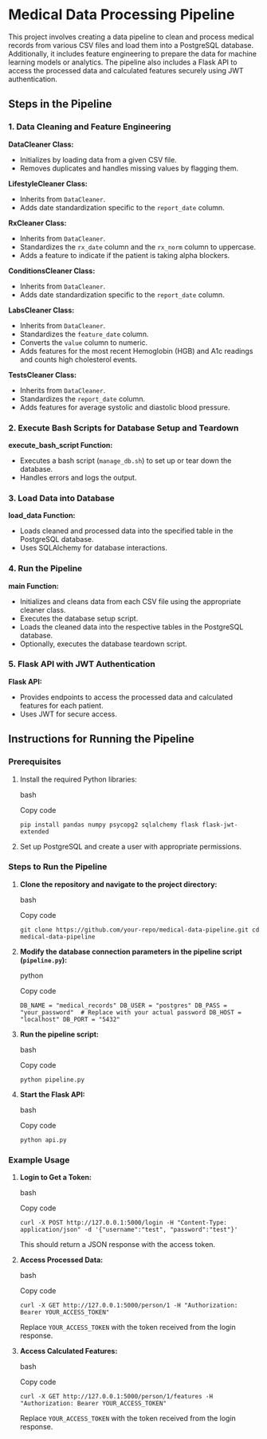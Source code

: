 Medical Data Processing Pipeline
================================

This project involves creating a data pipeline to clean and process medical records from various CSV files and load them into a PostgreSQL database. Additionally, it includes feature engineering to prepare the data for machine learning models or analytics. The pipeline also includes a Flask API to access the processed data and calculated features securely using JWT authentication.

Steps in the Pipeline
---------------------

### 1\. Data Cleaning and Feature Engineering

**DataCleaner Class:**

-   Initializes by loading data from a given CSV file.
-   Removes duplicates and handles missing values by flagging them.

**LifestyleCleaner Class:**

-   Inherits from `DataCleaner`.
-   Adds date standardization specific to the `report_date` column.

**RxCleaner Class:**

-   Inherits from `DataCleaner`.
-   Standardizes the `rx_date` column and the `rx_norm` column to uppercase.
-   Adds a feature to indicate if the patient is taking alpha blockers.

**ConditionsCleaner Class:**

-   Inherits from `DataCleaner`.
-   Adds date standardization specific to the `report_date` column.

**LabsCleaner Class:**

-   Inherits from `DataCleaner`.
-   Standardizes the `feature_date` column.
-   Converts the `value` column to numeric.
-   Adds features for the most recent Hemoglobin (HGB) and A1c readings and counts high cholesterol events.

**TestsCleaner Class:**

-   Inherits from `DataCleaner`.
-   Standardizes the `report_date` column.
-   Adds features for average systolic and diastolic blood pressure.

### 2\. Execute Bash Scripts for Database Setup and Teardown

**execute_bash_script Function:**

-   Executes a bash script (`manage_db.sh`) to set up or tear down the database.
-   Handles errors and logs the output.

### 3\. Load Data into Database

**load_data Function:**

-   Loads cleaned and processed data into the specified table in the PostgreSQL database.
-   Uses SQLAlchemy for database interactions.

### 4\. Run the Pipeline

**main Function:**

-   Initializes and cleans data from each CSV file using the appropriate cleaner class.
-   Executes the database setup script.
-   Loads the cleaned data into the respective tables in the PostgreSQL database.
-   Optionally, executes the database teardown script.

### 5\. Flask API with JWT Authentication

**Flask API:**

-   Provides endpoints to access the processed data and calculated features for each patient.
-   Uses JWT for secure access.

Instructions for Running the Pipeline
-------------------------------------

### Prerequisites

1.  Install the required Python libraries:

    bash

    Copy code

    `pip install pandas numpy psycopg2 sqlalchemy flask flask-jwt-extended`

2.  Set up PostgreSQL and create a user with appropriate permissions.

### Steps to Run the Pipeline

1.  **Clone the repository and navigate to the project directory:**

    bash

    Copy code

    `git clone https://github.com/your-repo/medical-data-pipeline.git
    cd medical-data-pipeline`

2.  **Modify the database connection parameters in the pipeline script (`pipeline.py`):**

    python

    Copy code

    `DB_NAME = "medical_records"
    DB_USER = "postgres"
    DB_PASS = "your_password"  # Replace with your actual password
    DB_HOST = "localhost"
    DB_PORT = "5432"`

3.  **Run the pipeline script:**

    bash

    Copy code

    `python pipeline.py`

4.  **Start the Flask API:**

    bash

    Copy code

    `python api.py`

### Example Usage

1.  **Login to Get a Token:**

    bash

    Copy code

    `curl -X POST http://127.0.0.1:5000/login -H "Content-Type: application/json" -d '{"username":"test", "password":"test"}'`

    This should return a JSON response with the access token.

2.  **Access Processed Data:**

    bash

    Copy code

    `curl -X GET http://127.0.0.1:5000/person/1 -H "Authorization: Bearer YOUR_ACCESS_TOKEN"`

    Replace `YOUR_ACCESS_TOKEN` with the token received from the login response.

3.  **Access Calculated Features:**

    bash

    Copy code

    `curl -X GET http://127.0.0.1:5000/person/1/features -H "Authorization: Bearer YOUR_ACCESS_TOKEN"`

    Replace `YOUR_ACCESS_TOKEN` with the token received from the login response.

